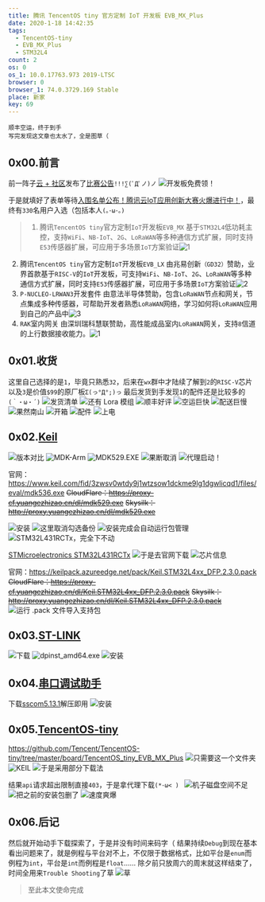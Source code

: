 ```yaml
---
title: 腾讯 TencentOS tiny 官方定制 IoT 开发板 EVB_MX_Plus
date: 2020-1-18 14:42:35
tags:
  - TencentOS-tiny
  - EVB_MX_Plus
  - STM32L4
count: 2
os: 0
os_1: 10.0.17763.973 2019-LTSC
browser: 0
browser_1: 74.0.3729.169 Stable
place: 新家
key: 69
---
```

    顺丰空运，终于到手
    写完发现这文章也太水了，全是图草（
<!-- more -->
## 0x00.前言
前一阵子[云 + 社区](https://cloud.tencent.com/developer)发布了[比赛公告](https://web.archive.org/web/20200118065621/https://cloud.tencent.com/developer/article/1562607)`!!!∑(ﾟДﾟノ)ノ`
![开发板免费领！](https://i1.yuangezhizao.cn/Win-10/20200118145153.jpg!webp)

于是就填好了表单等待[入围名单公布！腾讯云IoT应用创新大赛火爆进行中！](https://web.archive.org/web/20200118071548/https://mp.weixin.qq.com/s/tmTsMzXBZlxZWROxyLzlwA)，最终有`330`名用户入选（包括本人`(｡･ω･｡)`

> 1. 腾讯`TencentOS tiny`官方定制`IoT`开发板`EVB_MX`
基于`STM32L4`低功耗主控，支持`WiFi`、`NB-IoT`、`2G`、`LoRaWAN`等多种通信方式扩展，同时支持`E53`传感器扩展，可应用于多场景`IoT`方案验证![1](https://i1.yuangezhizao.cn/Win-10/xshm1wvc4m.png!webp)
2. 腾讯`TencentOS tiny`官方定制`IoT`开发板`EVB_LX`
由兆易创新`（GD32）`赞助，业界首款基于`RISC-V`的`IoT`开发板，可支持`WiFi`、`NB-IoT`、`2G`、`LoRaWAN`等多种通信方式扩展，同时支持`E53`传感器扩展，可应用于多场景`IoT`方案验证![2](https://i1.yuangezhizao.cn/Win-10/n88n26papf.png!webp)
3. `P-NUCLEO-LRWAN3`开发套件
由意法半导体赞助，包含`LoRaWAN`节点和网关，节点集成多种传感器，可帮助开发者熟悉`LoRaWAN`网络，学习如何将`LoRaWAN`应用到自己的产品中![3](https://i1.yuangezhizao.cn/Win-10/01hk6wdb11.png!webp)
4. `RAK`室内网关
由深圳瑞科慧联赞助，高性能成品室内`LoRaWAN`网关，支持`8`信道的上行数据接收能力。![1](https://i1.yuangezhizao.cn/Win-10/yplplb83ai.png!webp)

## 0x01.收货
这里自己选择的是`1`，毕竟只熟悉`32`，后来在`wx`群中才陆续了解到`2`的`RISC-V`芯片以及`3`是价值`$99`的原厂板`Σ(っ°Д°;)っ`
最后发货到手发现`1`的配件还是比较多的`(｀・ω・´)`
![发货清单](https://i1.yuangezhizao.cn/Win-10/20200115211506.png!webp)
![还有 Lora 模组](https://i1.yuangezhizao.cn/Redmi-K20Pro/Screenshot_2020-01-16-23-24-13-927_com.tencent.mm.jpg!webp)
![顺丰好评](https://i1.yuangezhizao.cn/Redmi-K20Pro/IMG_20200116_231635.jpg!webp)
![空运巨快](https://i1.yuangezhizao.cn/Redmi-K20Pro/IMG_20200118_130306.jpg!webp)
![配送巨慢](https://i1.yuangezhizao.cn/Redmi-K20Pro/IMG_20200118_130243.jpg!webp)
![果然南山](https://i1.yuangezhizao.cn/Redmi-K20Pro/IMG_20200118_124942.jpg!webp)
![开箱](https://i1.yuangezhizao.cn/Redmi-K20Pro/IMG_20200118_125058.jpg!view)
![配件](https://i1.yuangezhizao.cn/Redmi-K20Pro/IMG_20200118_125742.jpg!view)
![上电](https://i1.yuangezhizao.cn/Redmi-K20Pro/IMG_20200118_130011.jpg!view)

## 0x02.[Keil](https://www.keil.com/download/product/)
![版本对比](https://i1.yuangezhizao.cn/Win-10/20200118161815.jpg!webp)
![MDK-Arm](https://i1.yuangezhizao.cn/Win-10/20200118155449.jpg!webp)
![MDK529.EXE](https://i1.yuangezhizao.cn/Win-10/20200118155854.jpg!webp)
![果断取消](https://i1.yuangezhizao.cn/Win-10/20200118160031.jpg!webp)
![代理启动！](https://i1.yuangezhizao.cn/Win-10/20200118160857.jpg!webp)

官网：https://www.keil.com/fid/3zwsv0wtdy9j1wtzsow1dckme9lg1dgwlicqd1/files/eval/mdk536.exe
~~CloudFlare：https://proxy-cf.yuangezhizao.cn/dl/mdk529.exe~~
~~Skysilk：http://proxy.yuangezhizao.cn/dl/mdk529.exe~~

![安装](https://i1.yuangezhizao.cn/Win-10/20200118161335.jpg!webp)
![这里取消勾选备份](https://i1.yuangezhizao.cn/Win-10/20200118161414.jpg!webp)
![安装完成会自动运行包管理](https://i1.yuangezhizao.cn/Win-10/20200118161943.jpg!webp)
![STM32L431RCTx，完全下不动](https://i1.yuangezhizao.cn/Win-10/20200118162324.jpg!webp)

[STMicroelectronics STM32L431RCTx](https://www.keil.com/dd2/stmicroelectronics/stm32l431rctx/)
![于是去官网下载](https://i1.yuangezhizao.cn/Win-10/20200118162644.jpg!webp)
![芯片信息](https://i1.yuangezhizao.cn/Win-10/20200118171146.jpg!webp)

官网：https://keilpack.azureedge.net/pack/Keil.STM32L4xx_DFP.2.3.0.pack
~~CloudFlare：https://proxy-cf.yuangezhizao.cn/dl/Keil.STM32L4xx_DFP.2.3.0.pack~~
~~Skysilk：http://proxy.yuangezhizao.cn/dl/Keil.STM32L4xx_DFP.2.3.0.pack~~
![运行 .pack 文件导入支持包](https://i1.yuangezhizao.cn/Win-10/20200118164029.jpg!webp)

## 0x03.[ST-LINK](https://jsproxy.yuangezhizao.workers.dev/-----https://www.st.com/content/st_com/zh/products/development-tools/software-development-tools/stm32-software-development-tools/stm32-utilities/stsw-link009.html)
![下载](https://i1.yuangezhizao.cn/Win-10/20200118170906.jpg!webp)
![dpinst_amd64.exe](https://i1.yuangezhizao.cn/Win-10/20200118171709.jpg!webp)
![安装](https://i1.yuangezhizao.cn/Win-10/20200118171636.jpg!webp)

## 0x04.[串口调试助手](https://web.archive.org/web/20200118092643/http://www.daxia.com/ss.htm)
下载[sscom5.13.1](http://www.daxia.com/download/sscom.rar)解压即用
![安装](https://i1.yuangezhizao.cn/Win-10/20200118172451.jpg!webp)

## 0x05.[TencentOS-tiny](https://github.com/Tencent/TencentOS-tiny)
https://github.com/Tencent/TencentOS-tiny/tree/master/board/TencentOS_tiny_EVB_MX_Plus
![只需要这一个文件夹](https://i1.yuangezhizao.cn/Win-10/20200118173748.jpg!webp)
![KEIL](https://i1.yuangezhizao.cn/Win-10/20200118211950.jpg!webp)
![于是采用部分下载法](https://i1.yuangezhizao.cn/Win-10/20200118173652.jpg!webp)

结果`api`请求超出限制直接`403`，于是拿代理下载`(*･ω< ) `
![机子磁盘空间不足](https://i1.yuangezhizao.cn/Win-10/20200118174538.jpg!webp)
![把之前的安装包删了](https://i1.yuangezhizao.cn/Win-10/20200118175200.jpg!webp)
![速度爽爆](https://i1.yuangezhizao.cn/Win-10/20200118175340.jpg!webp)

## 0x06.后记
然后就开始动手下载探索了，于是并没有时间来码字（
结果持续`Debug`到现在基本看出问题来了，就是例程与平台对不上，不仅限于数据格式，比如平台是`enum`而例程为`int`，平台是`int`而例程是`float`……
除夕前只放周六的周末就这样结束了，时间全用来`Trouble Shooting`了草
![草](https://i1.yuangezhizao.cn/Win-10/20191016005155.jpg!webp)

> 至此本文使命完成

